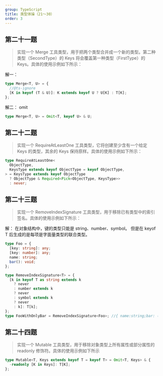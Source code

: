 ```yaml
---
group: TypeScript
title: 类型体操（21～30）
order: 3
---
```


## 第二十一题

> 实现一个 Merge 工具类型，用于把两个类型合并成一个新的类型。第二种类型（SecondType）的 Keys 将会覆盖第一种类型（FirstType）的 Keys。具体的使用示例如下所示：

解一：

```ts
type Merge<T, U> = {
  //@ts-ignore
  [K in keyof (T & U)]: K extends keyof U ? U[K] : T[K];
};
```

解二：
omit

```ts
type Merge<T, U> = Omit<T, keyof U> & U;
```

## 第二十二题

> 实现一个 RequireAtLeastOne 工具类型，它将创建至少含有一个给定 Keys 的类型，其余的 Keys 保持原样。具体的使用示例如下所示：

```ts
type RequireAtLeastOne<
  ObjectType,
  KeysType extends keyof ObjectType = keyof ObjectType,
> = KeysType extends keyof ObjectType
  ? ObjectType & Required<Pick<ObjectType, KeysType>>
  : never;
```

## 第二十三题

> 实现一个 RemoveIndexSignature 工具类型，用于移除已有类型中的索引签名。具体的使用示例如下所示：

解：
在对象结构中，键的类型只能是 string、number、symbol。
但是在 keyof T 后生成的是每项是字面量类型的联合类型。

```ts
type Foo = {
  [key: string]: any;
  [key: number]: any;
  name: string;
  bar(): void;
};

type RemoveIndexSignature<T> = {
  [k in keyof T as string extends k
    ? never
    : number extends k
    ? never
    : symbol extends k
    ? never
    : k]: T[k];
};
type FooWithOnlyBar = RemoveIndexSignature<Foo>; //{ name:string;bar: () => void; }
```

## 第二十四题

> 实现一个 Mutable 工具类型，用于移除对象类型上所有属性或部分属性的 readonly 修饰符。具体的使用示例如下所示

```ts
type Mutable<T, Keys extends keyof T = keyof T> = Omit<T, Keys> & {
  -readonly [K in Keys]: T[K];
};
```
